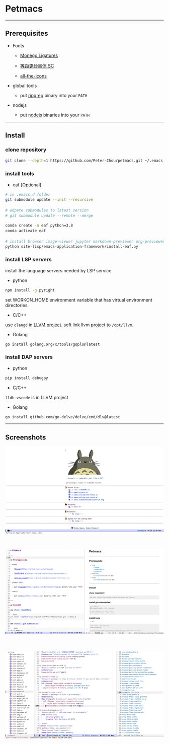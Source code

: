 # Petmacs

---

## Prerequisites

- Fonts

  - [Monego Ligatures](https://github.com/cseelus/monego)

  - [等距更纱黑体 SC](https://github.com/be5invis/Sarasa-Gothic)

  - [all-the-icons](https://github.com/domtronn/all-the-icons.el)

- global tools

  - put [ripgrep](https://github.com/BurntSushi/ripgrep) binary into your `PATH`

- nodejs

  - put [nodejs](https://nodejs.org) binaries into your `PATH`

---

## Install

### clone repository

```bash
git clone --depth=1 https://github.com/Peter-Chou/petmacs.git ~/.emacs.d
```

### install tools

- eaf [Optional]

``` bash
# in .emacs.d folder
git submodule update --init --recursive

# udpate submodules to latest version
# git submodule update --remote --merge
```

``` bash
conda create -n eaf python=3.8
conda activate eaf

# install browser image-viewer jupyter markdown-previewer org-previewer pdf-viewer
python site-lisp/emacs-application-framework/install-eaf.py
```

### install LSP servers

install the language servers needed by LSP service

- python

``` sh
npm install -g pyright
```

set WORKON_HOME environment variable that has virtual environment directories.

- C/C++

use `clangd` in [LLVM project](https://github.com/llvm/llvm-project). soft link llvm project to `/opt/llvm`.

- Golang

``` bash
go install golang.org/x/tools/gopls@latest
```

### install DAP servers

- python

``` bash
pip install debugpy
```

- C/C++

`lldb-vscode` is in LLVM project

- Golang

``` bash
go install github.com/go-delve/delve/cmd/dlv@latest
```

---


## Screenshots

![dashboard](./data/pics/dashboard.png)

<br>

![markdown](./data/pics/markdown.png)

<br>

![elisp](./data/pics/elisp.png)
